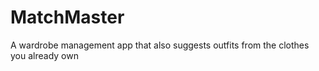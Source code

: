 # MatchMaster
A wardrobe management app that also suggests outfits from the clothes you already own
